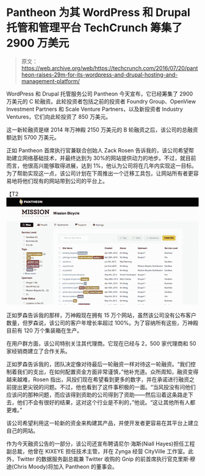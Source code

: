 # Pantheon 为其 WordPress 和 Drupal 托管和管理平台 TechCrunch 筹集了 2900 万美元

> 原文：<https://web.archive.org/web/https://techcrunch.com/2016/07/20/pantheon-raises-29m-for-its-wordpress-and-drupal-hosting-and-management-platform/>

WordPress 和 Drupal 托管服务公司 Pantheon 今天宣布，它已经筹集了 2900 万美元的 C 轮融资。此轮投资者包括之前的投资者 Foundry Group、OpenView Investment Partners 和 Scale Venture Partners，以及新投资者 Industry Ventures，它们向此轮投资了 850 万美元。

这一新轮融资是继 2014 年万神殿 2150 万美元的 B 轮融资之后，该公司的总融资额达到 5700 万美元。

正如 Pantheon 首席执行官兼联合创始人 Zack Rosen 告诉我的，该公司希望帮助建立网络基础技术，并最终达到为 30%的网站提供动力的地步。不过，就目前而言，他很高兴能够取得进展，达到 1%，他认为公司将在几年内实现这一目标。为了帮助实现这一点，该公司计划在下周推出一个迁移工具包，让网站所有者更容易地将他们现有的网站带到公司的平台上。

【T2![ProdOverview_manage](img/19b30f854ea2671c18dfc0d5e834f96f.png)

正如罗森告诉我的那样，万神殿现在拥有 15 万个网站，虽然该公司没有公布客户数量，但罗森说，该公司的客户年增长率超过 100%。为了容纳所有这些，万神殿目前有 120 万个集装箱在生产。

在用户群方面，该公司特别关注其代理商。它现在已经与 2，500 家代理商和 50 家经销商建立了合作关系。

正如罗森告诉我的，团队决定像对待最后一轮融资一样对待这一轮融资。“我们控制着我们的支出，在如何配置资金方面非常谨慎，”他补充道。众所周知，融资变得越来越难，Rosen 指出，风投们现在希望看到更多的数字，并在承诺进行融资之前提出更尖锐的问题。不过，他也看到了这件事积极的一面。“当风投没有问他们应该问的那种问题，而应该得到资助的公司得到了资助——然后沿着这条路走下去，他们不会有很好的结果，这对这个行业是不利的，”他说。“这让其他所有人都更难。”

该公司希望利用这一轮新的资金来构建其产品，并使开发者更容易在其平台上建立自己的网站。

作为今天融资公告的一部分，该公司还宣布聘请尼尔·海斯(Niall Hayes)担任工程副总裁，他曾在 KIXEYE 担任技术主管，并在 Zynga 经营 CityVille 工作室。此外，Twitter 的数据服务副总裁兼 Twitter 收购的 Gnip 的前首席执行官克里斯·穆迪(Chris Moody)将加入 Pantheon 的董事会。